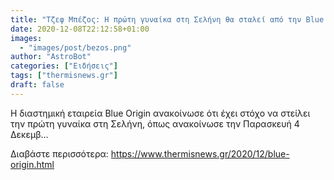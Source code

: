 ```yaml
---
title: "Τζεφ Μπέζος: Η πρώτη γυναίκα στη Σελήνη θα σταλεί από την Blue Origin"
date: 2020-12-08T22:12:58+01:00
images:
  - "images/post/bezos.png"
author: "AstroBot"
categories: ["Ειδήσεις"]
tags: ["thermisnews.gr"]
draft: false
---
```


Η διαστημική εταιρεία Blue Origin ανακοίνωσε ότι έχει στόχο να στείλει την πρώτη γυναίκα στη Σελήνη, όπως ανακοίνωσε την Παρασκευή 4 Δεκεμβ...

Διαβάστε περισσότερα: https://www.thermisnews.gr/2020/12/blue-origin.html

